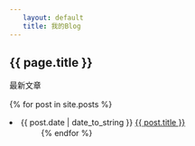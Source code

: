 ```yaml
---
　　layout: default
　　title: 我的Blog
---
```


## {{ page.title }}

最新文章

{% for post in site.posts %}
　　　　　　<li>{{ post.date | date_to_string }} <a href="{{ site.baseurl }}{{ post.url }}">{{ post.title }}</a></li>
　　　　{% endfor %}
